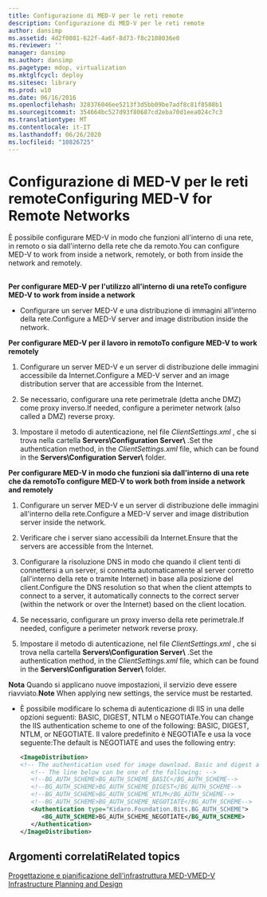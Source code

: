 ```yaml
---
title: Configurazione di MED-V per le reti remote
description: Configurazione di MED-V per le reti remote
author: dansimp
ms.assetid: 4d2f0081-622f-4a6f-8d73-f8c2108036e0
ms.reviewer: ''
manager: dansimp
ms.author: dansimp
ms.pagetype: mdop, virtualization
ms.mktglfcycl: deploy
ms.sitesec: library
ms.prod: w10
ms.date: 06/16/2016
ms.openlocfilehash: 328376046ee5213f3d5bb09be7adf8c81f8508b1
ms.sourcegitcommit: 354664bc527d93f80687cd2eba70d1eea024c7c3
ms.translationtype: MT
ms.contentlocale: it-IT
ms.lasthandoff: 06/26/2020
ms.locfileid: "10826725"
---
```

# <span data-ttu-id="0b1c7-103">Configurazione di MED-V per le reti remote</span><span class="sxs-lookup"><span data-stu-id="0b1c7-103">Configuring MED-V for Remote Networks</span></span>


<span data-ttu-id="0b1c7-104">È possibile configurare MED-V in modo che funzioni all'interno di una rete, in remoto o sia dall'interno della rete che da remoto.</span><span class="sxs-lookup"><span data-stu-id="0b1c7-104">You can configure MED-V to work from inside a network, remotely, or both from inside the network and remotely.</span></span>

## <a href="" id="bkmk-howtoconfiguremedvtoworkfrominsideanetworkorremotely"></a>


**<span data-ttu-id="0b1c7-105">Per configurare MED-V per l'utilizzo all'interno di una rete</span><span class="sxs-lookup"><span data-stu-id="0b1c7-105">To configure MED-V to work from inside a network</span></span>**

-   <span data-ttu-id="0b1c7-106">Configurare un server MED-V e una distribuzione di immagini all'interno della rete.</span><span class="sxs-lookup"><span data-stu-id="0b1c7-106">Configure a MED-V server and image distribution inside the network.</span></span>

**<span data-ttu-id="0b1c7-107">Per configurare MED-V per il lavoro in remoto</span><span class="sxs-lookup"><span data-stu-id="0b1c7-107">To configure MED-V to work remotely</span></span>**

1.  <span data-ttu-id="0b1c7-108">Configurare un server MED-V e un server di distribuzione delle immagini accessibile da Internet.</span><span class="sxs-lookup"><span data-stu-id="0b1c7-108">Configure a MED-V server and an image distribution server that are accessible from the Internet.</span></span>

2.  <span data-ttu-id="0b1c7-109">Se necessario, configurare una rete perimetrale (detta anche DMZ) come proxy inverso.</span><span class="sxs-lookup"><span data-stu-id="0b1c7-109">If needed, configure a perimeter network (also called a DMZ) reverse proxy.</span></span>

3.  <span data-ttu-id="0b1c7-110">Impostare il metodo di autenticazione, nel file *ClientSettings.xml* , che si trova nella cartella **Servers\\Configuration Server\\** .</span><span class="sxs-lookup"><span data-stu-id="0b1c7-110">Set the authentication method, in the *ClientSettings.xml* file, which can be found in the **Servers\\Configuration Server\\** folder.</span></span>

**<span data-ttu-id="0b1c7-111">Per configurare MED-V in modo che funzioni sia dall'interno di una rete che da remoto</span><span class="sxs-lookup"><span data-stu-id="0b1c7-111">To configure MED-V to work both from inside a network and remotely</span></span>**

1.  <span data-ttu-id="0b1c7-112">Configurare un server MED-V e un server di distribuzione delle immagini all'interno della rete.</span><span class="sxs-lookup"><span data-stu-id="0b1c7-112">Configure a MED-V server and image distribution server inside the network.</span></span>

2.  <span data-ttu-id="0b1c7-113">Verificare che i server siano accessibili da Internet.</span><span class="sxs-lookup"><span data-stu-id="0b1c7-113">Ensure that the servers are accessible from the Internet.</span></span>

3.  <span data-ttu-id="0b1c7-114">Configurare la risoluzione DNS in modo che quando il client tenti di connettersi a un server, si connetta automaticamente al server corretto (all'interno della rete o tramite Internet) in base alla posizione del client.</span><span class="sxs-lookup"><span data-stu-id="0b1c7-114">Configure the DNS resolution so that when the client attempts to connect to a server, it automatically connects to the correct server (within the network or over the Internet) based on the client location.</span></span>

4.  <span data-ttu-id="0b1c7-115">Se necessario, configurare un proxy inverso della rete perimetrale.</span><span class="sxs-lookup"><span data-stu-id="0b1c7-115">If needed, configure a perimeter network reverse proxy.</span></span>

5.  <span data-ttu-id="0b1c7-116">Impostare il metodo di autenticazione, nel file *ClientSettings.xml* , che si trova nella cartella **Servers\\Configuration Server\\** .</span><span class="sxs-lookup"><span data-stu-id="0b1c7-116">Set the authentication method, in the *ClientSettings.xml* file, which can be found in the **Servers\\Configuration Server\\** folder.</span></span>

<span data-ttu-id="0b1c7-117">**Nota**  Quando si applicano nuove impostazioni, il servizio deve essere riavviato.</span><span class="sxs-lookup"><span data-stu-id="0b1c7-117">**Note** When applying new settings, the service must be restarted.</span></span>

 

-   <span data-ttu-id="0b1c7-118">È possibile modificare lo schema di autenticazione di IIS in una delle opzioni seguenti: BASIC, DIGEST, NTLM o NEGOTIATe.</span><span class="sxs-lookup"><span data-stu-id="0b1c7-118">You can change the IIS authentication scheme to one of the following: BASIC, DIGEST, NTLM, or NEGOTIATE.</span></span> <span data-ttu-id="0b1c7-119">Il valore predefinito è NEGOTIATe e usa la voce seguente:</span><span class="sxs-lookup"><span data-stu-id="0b1c7-119">The default is NEGOTIATE and uses the following entry:</span></span>

    ```xml
    <ImageDistribution>
    <!-- The authentication used for image download. Basic and digest authentication should be used only under SSL.-->
       <!-- The line below can be one of the following: -->
       <!--BG_AUTH_SCHEME>BG_AUTH_SCHEME_BASIC</BG_AUTH_SCHEME-->
       <!--BG_AUTH_SCHEME>BG_AUTH_SCHEME_DIGEST</BG_AUTH_SCHEME-->
       <!--BG_AUTH_SCHEME>BG_AUTH_SCHEME_NTLM</BG_AUTH_SCHEME-->
       <!--BG_AUTH_SCHEME>BG_AUTH_SCHEME_NEGOTIATE</BG_AUTH_SCHEME-->
       <Authentication type="Kidaro.Foundation.Bits.BG_AUTH_SCHEME">
          <BG_AUTH_SCHEME>BG_AUTH_SCHEME_NEGOTIATE</BG_AUTH_SCHEME>
       </Authentication>
    </ImageDistribution>
    ```

## <span data-ttu-id="0b1c7-120">Argomenti correlati</span><span class="sxs-lookup"><span data-stu-id="0b1c7-120">Related topics</span></span>


[<span data-ttu-id="0b1c7-121">Progettazione e pianificazione dell'infrastruttura MED-V</span><span class="sxs-lookup"><span data-stu-id="0b1c7-121">MED-V Infrastructure Planning and Design</span></span>](med-v-infrastructure-planning-and-design.md)

 

 





